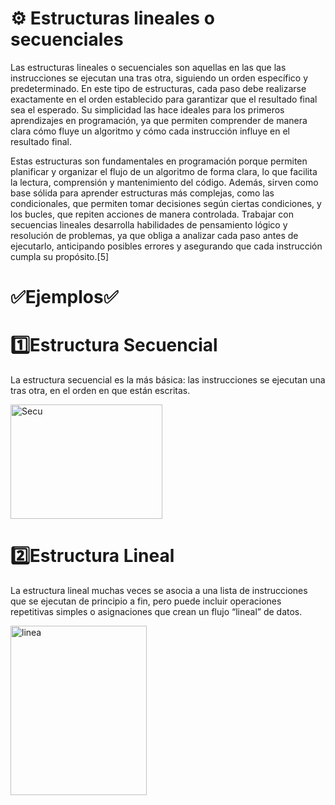 # **⚙️ Estructuras lineales o secuenciales**

Las estructuras lineales o secuenciales son aquellas en las que las instrucciones se ejecutan una tras otra, siguiendo un orden específico y predeterminado. En este tipo de estructuras, cada paso debe realizarse exactamente en el orden establecido para garantizar que el resultado final sea el esperado. Su simplicidad las hace ideales para los primeros aprendizajes en programación, ya que permiten comprender de manera clara cómo fluye un algoritmo y cómo cada instrucción influye en el resultado final.

Estas estructuras son fundamentales en programación porque permiten planificar y organizar el flujo de un algoritmo de forma clara, lo que facilita la lectura, comprensión y mantenimiento del código. Además, sirven como base sólida para aprender estructuras más complejas, como las condicionales, que permiten tomar decisiones según ciertas condiciones, y los bucles, que repiten acciones de manera controlada. Trabajar con secuencias lineales desarrolla habilidades de pensamiento lógico y resolución de problemas, ya que obliga a analizar cada paso antes de ejecutarlo, anticipando posibles errores y asegurando que cada instrucción cumpla su propósito.[5]

# ✅**Ejemplos**✅

# 1️⃣**Estructura Secuencial**

La estructura secuencial es la más básica: las instrucciones se ejecutan una tras otra, en el orden en que están escritas.

<img width="243" height="183" alt="Secu" src="https://github.com/user-attachments/assets/b4164e9d-ce90-445a-9661-277249c5ea84" />


# 2️⃣**Estructura Lineal**

La estructura lineal muchas veces se asocia a una lista de instrucciones que se ejecutan de principio a fin, pero puede incluir operaciones repetitivas simples o asignaciones que crean un flujo “lineal” de datos.

<img width="218" height="271" alt="linea" src="https://github.com/user-attachments/assets/fc3c6abf-b201-4a41-8e4b-4a92157857ef" />


